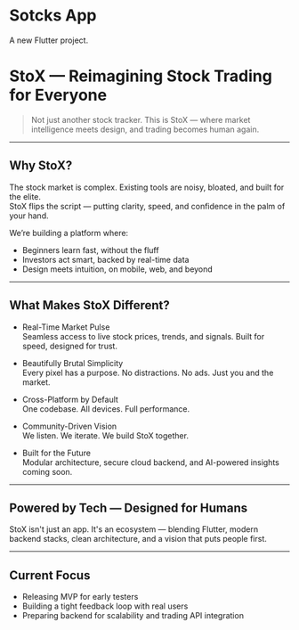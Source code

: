 # Sotcks App

A new Flutter project.

# StoX — Reimagining Stock Trading for Everyone

> Not just another stock tracker. This is StoX — where market intelligence meets design, and trading becomes human again.

---

## Why StoX?

The stock market is complex. Existing tools are noisy, bloated, and built for the elite.  
StoX flips the script — putting clarity, speed, and confidence in the palm of your hand.

We’re building a platform where:

- Beginners learn fast, without the fluff  
- Investors act smart, backed by real-time data  
- Design meets intuition, on mobile, web, and beyond  

---

## What Makes StoX Different?

- Real-Time Market Pulse  
  Seamless access to live stock prices, trends, and signals. Built for speed, designed for trust.

- Beautifully Brutal Simplicity  
  Every pixel has a purpose. No distractions. No ads. Just you and the market.

- Cross-Platform by Default  
  One codebase. All devices. Full performance.

- Community-Driven Vision  
  We listen. We iterate. We build StoX together.

- Built for the Future  
  Modular architecture, secure cloud backend, and AI-powered insights coming soon.

---

## Powered by Tech — Designed for Humans

StoX isn't just an app. It's an ecosystem — blending Flutter, modern backend stacks, clean architecture, and a vision that puts people first.

---

## Current Focus

- Releasing MVP for early testers  
- Building a tight feedback loop with real users  
- Preparing backend for scalability and trading API integration
